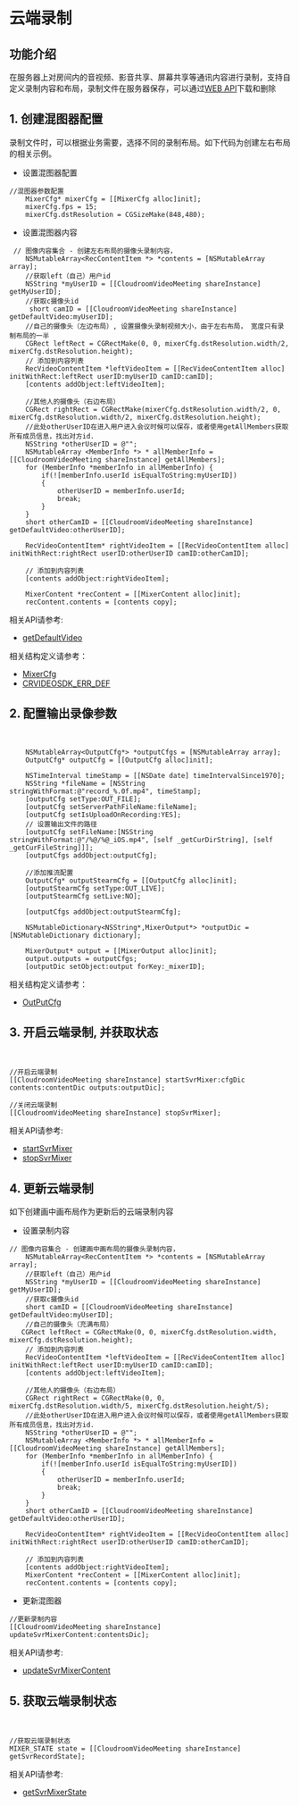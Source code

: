 # 云端录制

## 功能介绍

在服务器上对房间内的音视频、影音共享、屏幕共享等通讯内容进行录制，支持自定义录制内容和布局，录制文件在服务器保存，可以通过[WEB API](https://sdk.cloudroom.com/sdkdoc/webapi/)下载和删除

<h2 id=CreateMixer>1. 创建混图器配置</h2>

录制文件时，可以根据业务需要，选择不同的录制布局。如下代码为创建左右布局的相关示例。

+ 设置混图器配置

```  oc
//混图器参数配置
    MixerCfg* mixerCfg = [[MixerCfg alloc]init];
    mixerCfg.fps = 15;
    mixerCfg.dstResolution = CGSizeMake(848,480);
```

+ 设置混图器内容

```oc
 // 图像内容集合 - 创建左右布局的摄像头录制内容，
    NSMutableArray<RecContentItem *> *contents = [NSMutableArray array];
    //获取left（自己）用户id
    NSString *myUserID = [[CloudroomVideoMeeting shareInstance] getMyUserID];
    //获取c摄像头id
     short camID = [[CloudroomVideoMeeting shareInstance]  getDefaultVideo:myUserID];
    //自己的摄像头（左边布局）, 设置摄像头录制视频大小，由于左右布局， 宽度只有录制布局的一半
    CGRect leftRect = CGRectMake(0, 0, mixerCfg.dstResolution.width/2, mixerCfg.dstResolution.height);
    // 添加到内容列表
    RecVideoContentItem *leftVideoItem = [[RecVideoContentItem alloc] initWithRect:leftRect userID:myUserID camID:camID];
    [contents addObject:leftVideoItem];
    
    //其他人的摄像头（右边布局）
    CGRect rightRect = CGRectMake(mixerCfg.dstResolution.width/2, 0, mixerCfg.dstResolution.width/2, mixerCfg.dstResolution.height);
    //此处otherUserID在进入用户进入会议时候可以保存，或者使用getAllMembers获取所有成员信息，找出对方id.
    NSString *otherUserID = @"";
    NSMutableArray <MemberInfo *> * allMemberInfo = [[CloudroomVideoMeeting shareInstance] getAllMembers];
    for (MemberInfo *memberInfo in allMemberInfo) {
        if(![memberInfo.userId isEqualToString:myUserID])
        {
            otherUserID = memberInfo.userId;
            break;
        }
    }
    short otherCamID = [[CloudroomVideoMeeting shareInstance]  getDefaultVideo:otherUserID];
    
    RecVideoContentItem* rightVideoItem = [[RecVideoContentItem alloc] initWithRect:rightRect userID:otherUserID camID:otherCamID];
    
    // 添加到内容列表
    [contents addObject:rightVideoItem];

	MixerContent *recContent = [[MixerContent alloc]init];
    recContent.contents = [contents copy];
```

相关API请参考:
+ [getDefaultVideo](Apis.md#getDefaultVideo)

相关结构定义请参考：
+ [MixerCfg](TypeDefinitions.md#MixerCfg)
+ [CRVIDEOSDK_ERR_DEF](Constant.md#CRVIDEOSDK_ERR_DEF)

<h2 id=SetOutput>2. 配置输出录像参数</h2>
</br>

```oc
	NSMutableArray<OutputCfg*> *outputCfgs = [NSMutableArray array];
    OutputCfg* outputCfg = [[OutputCfg alloc]init];

    NSTimeInterval timeStamp = [[NSDate date] timeIntervalSince1970];
    NSString *fileName = [NSString stringWithFormat:@"record_%.0f.mp4", timeStamp];
    [outputCfg setType:OUT_FILE];
    [outputCfg setServerPathFileName:fileName];
    [outputCfg setIsUploadOnRecording:YES];
    // 设置输出文件的路径
    [outputCfg setFileName:[NSString stringWithFormat:@"/%@/%@_iOS.mp4", [self _getCurDirString], [self _getCurFileString]]];
    [outputCfgs addObject:outputCfg];
    
    //添加推流配置
    OutputCfg* outputStearmCfg = [[OutputCfg alloc]init];
    [outputStearmCfg setType:OUT_LIVE];
    [outputStearmCfg setLive:NO];

    [outputCfgs addObject:outputStearmCfg];
    
    NSMutableDictionary<NSString*,MixerOutput*> *outputDic = [NSMutableDictionary dictionary];
    
    MixerOutput* output = [[MixerOutput alloc]init];
    output.outputs = outputCfgs;
    [outputDic setObject:output forKey:_mixerID];
```

相关结构定义请参考：
+ [OutPutCfg](TypeDefinitions.md#MixerOutputCfg)

<h2 id=start>3. 开启云端录制, 并获取状态</h2>
</br>

``` oc
//开启云端录制
[[CloudroomVideoMeeting shareInstance] startSvrMixer:cfgDic contents:contentDic outputs:outputDic];

//关闭云端录制
[[CloudroomVideoMeeting shareInstance] stopSvrMixer];
```

相关API请参考:
+ [startSvrMixer](Apis.md#startSvrMixer)
+ [stopSvrMixer](Apis.md#stopSvrMixer)

<h2 id=update>4. 更新云端录制</h2>

如下创建画中画布局作为更新后的云端录制内容

+ 设置录制内容

```oc
// 图像内容集合 - 创建画中画布局的摄像头录制内容，
    NSMutableArray<RecContentItem *> *contents = [NSMutableArray array];
    //获取left（自己）用户id
    NSString *myUserID = [[CloudroomVideoMeeting shareInstance] getMyUserID];
    //获取c摄像头id
    short camID = [[CloudroomVideoMeeting shareInstance]  getDefaultVideo:myUserID];
    //自己的摄像头（充满布局）
   CGRect leftRect = CGRectMake(0, 0, mixerCfg.dstResolution.width, mixerCfg.dstResolution.height);
    // 添加到内容列表
    RecVideoContentItem *leftVideoItem = [[RecVideoContentItem alloc] initWithRect:leftRect userID:myUserID camID:camID];
    [contents addObject:leftVideoItem];
    
    //其他人的摄像头（右边布局）
    CGRect rightRect = CGRectMake(0, 0, mixerCfg.dstResolution.width/5, mixerCfg.dstResolution.height/5);
    //此处otherUserID在进入用户进入会议时候可以保存，或者使用getAllMembers获取所有成员信息，找出对方id.
    NSString *otherUserID = @"";
    NSMutableArray <MemberInfo *> * allMemberInfo = [[CloudroomVideoMeeting shareInstance] getAllMembers];
    for (MemberInfo *memberInfo in allMemberInfo) {
        if(![memberInfo.userId isEqualToString:myUserID])
        {
            otherUserID = memberInfo.userId;
            break;
        }
    }
    short otherCamID = [[CloudroomVideoMeeting shareInstance]  getDefaultVideo:otherUserID];
    
    RecVideoContentItem* rightVideoItem = [[RecVideoContentItem alloc] initWithRect:rightRect userID:otherUserID camID:otherCamID];
    
    // 添加到内容列表
    [contents addObject:rightVideoItem];
    MixerContent *recContent = [[MixerContent alloc]init];
    recContent.contents = [contents copy];
```

+ 更新混图器

``` oc
//更新录制内容
[[CloudroomVideoMeeting shareInstance] updateSvrMixerContent:contentsDic];
```
相关API请参考:
+  [updateSvrMixerContent](Apis.md#updateSvrMixerContent)

<h2 id=obtainStatue>5. 获取云端录制状态</h2>
</br>

``` oc
//获取云端录制状态
MIXER_STATE state = [[CloudroomVideoMeeting shareInstance] getSvrRecordState];
```

相关API请参考:
+ [getSvrMixerState](Apis.md#getSvrMixerState)


